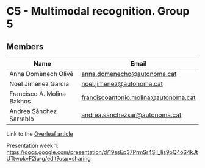 # C5 -  Multimodal recognition. Group 5

## Members

| Name                       | Email |
|----------------------------|-------|
| Anna Domènech Olivé        |  anna.domenecho@autonoma.cat|
| Noel Jiménez García        | noel.jimenez@autonoma.cat|
| Francisco A. Molina Bakhos | franciscoantonio.molina@autonoma.cat|
| Andrea Sánchez Sarrablo    | andrea.sanchezsar@autonoma.cat|

Link to the [Overleaf article](https://www.overleaf.com/read/dxygqtczmvrg#3e2723)


Presentation week 1: https://docs.google.com/presentation/d/19ssEp37PrmSr4Sil_Iis9pQ4oS4kJtUTtwpkvF2iu-g/edit?usp=sharing



